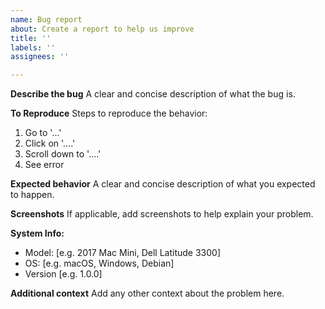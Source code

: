 ```yaml
---
name: Bug report
about: Create a report to help us improve
title: ''
labels: ''
assignees: ''

---
```


**Describe the bug**
A clear and concise description of what the bug is.

**To Reproduce**
Steps to reproduce the behavior:
1. Go to '...'
2. Click on '....'
3. Scroll down to '....'
4. See error

**Expected behavior**
A clear and concise description of what you expected to happen.

**Screenshots**
If applicable, add screenshots to help explain your problem.

**System Info:**
- Model: [e.g. 2017 Mac Mini, Dell Latitude 3300]
 - OS: [e.g. macOS, Windows, Debian]
 - Version [e.g. 1.0.0]

**Additional context**
Add any other context about the problem here.
